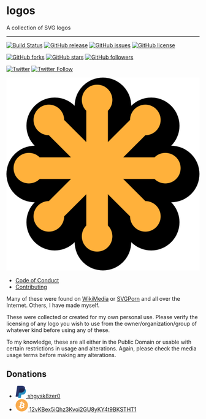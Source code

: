 # logos
A collection of SVG logos
- - -
[![Build Status](https://travis-ci.org/shgysk8zer0/logos.svg?branch=master)](https://travis-ci.org/shgysk8zer0/logos)
[![GitHub release](https://img.shields.io/github/release/shgysk8zer0/logos.svg)](https://github.com/shgysk8zer0/logos/releases)
[![GitHub issues](https://img.shields.io/github/issues/shgysk8zer0/logos.svg)](https://github.com/shgysk8zer0/logos/issues)
[![GitHub license](https://img.shields.io/github/license/shgysk8zer0/logos.svg)](https://github.com/shgysk8zer0/logos/blob/master/LICENSE)

[![GitHub forks](https://img.shields.io/github/forks/shgysk8zer0/logos.svg?style=social&logo=github)](https://github.com/shgysk8zer0/logos/network)
[![GitHub stars](https://img.shields.io/github/stars/shgysk8zer0/logos.svg?style=social&logo=github)](https://github.com/shgysk8zer0/logos/stargazers)
[![GitHub followers](https://img.shields.io/github/followers/shgysk8zer0.svg?style=social&logo=github&label=Follow)](https://github.com/shgysk8zer0)

[![Twitter](https://img.shields.io/twitter/url/https/github.com/shgysk8zer0/logos.svg?style=social&logo=twitter)](https://twitter.com/intent/tweet?url=https%3A%2F%2Fgithub.com%2Fshgysk8zer0%2Flogos)
[![Twitter Follow](https://img.shields.io/twitter/follow/shgysk8zer0.svg?style=social&logo=twitter&label=Follow)](https://twitter.com/shgysk8zer0)

![](./svg.svg)
- [Code of Conduct](./docs/CODE_OF_CONDUCT.md)
- [Contributing](./docs/CONTRIBUTING.md)

Many of these were found on [WikiMedia](https://commons.wikimedia.org/) or [SVGPorn](https://svgporn.com)
and all over the Internet. Others, I have made myself.

These were collected or created for my own personal use. Please verify the licensing
of any logo you wish to use from the owner/organization/group of whatever kind
before using any of these.

To my knowledge, these are all either in the Public Domain or usable with certain
restrictions in usage and alterations. Again, please check the media usage terms
before making any alterations.

## Donations
- [<img src="./paypal.svg" height="32" /> shgysk8zer0](https://paypal.me/shgysk8zer0)
- [<img src="./bitcoin.svg" height="32" /> 12vKBex5iQhz3Kvoi2GU8yKY4t9BKSTHT1](bitcoin:12vKBex5iQhz3Kvoi2GU8yKY4t9BKSTHT1)
